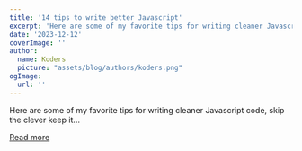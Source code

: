 ```yaml
---
title: '14 tips to write better Javascript'
excerpt: 'Here are some of my favorite tips for writing cleaner Javascript code, skip the clever keep it...'
date: '2023-12-12'
coverImage: ''
author:
  name: Koders
  picture: "assets/blog/authors/koders.png"
ogImage:
  url: ''
---
```


Here are some of my favorite tips for writing cleaner Javascript code, skip the clever keep it...

[Read more](https://dev.to/melvinvmegen/14-tips-to-write-better-javascript-gj0)
